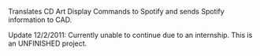 Translates CD Art Display Commands to Spotify and
sends Spotify information to CAD.

Update 12/2/2011: Currently unable to continue due to an internship.
This is an UNFINISHED project.